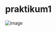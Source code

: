 # praktikum1
![image](https://user-images.githubusercontent.com/105691354/201571532-622361e8-0f17-4a69-a87c-74ef8af79086.png)
